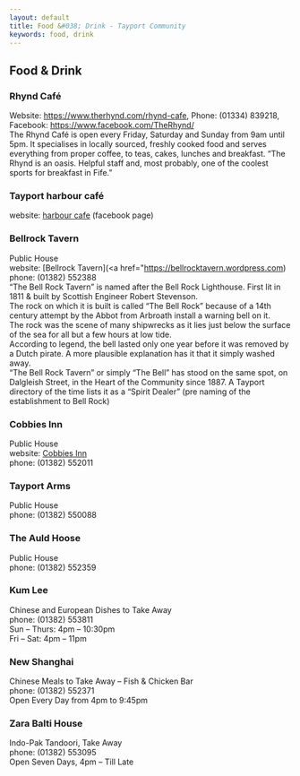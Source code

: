 ```yaml
---
layout: default
title: Food &#038; Drink - Tayport Community
keywords: food, drink
---
```

## Food &#038; Drink

### Rhynd Café 
Website: https://www.therhynd.com/rhynd-cafe, 
Phone: (01334) 839218, Facebook: https://www.facebook.com/TheRhynd/  
The Rhynd Café is open every Friday, Saturday and Sunday from 9am until 5pm. It specialises in locally sourced, freshly cooked food and serves everything from proper coffee, to teas, cakes, lunches and breakfast. 
&#8220;The Rhynd is an oasis. Helpful staff and, most probably, one of the coolest sports for breakfast in Fife.&#8221;

### Tayport harbour café
website: [harbour cafe](https://www.facebook.com/HarbourCafeTayport) (facebook page)

### Bellrock Tavern
Public House  
website: [Bellrock Tavern](<a href="https://bellrocktavern.wordpress.com)  
phone: (01382) 552388  
&#8220;The Bell Rock Tavern&#8221; is named after the Bell Rock Lighthouse. First lit in 1811 &amp; built by Scottish Engineer Robert Stevenson.  
The rock on which it is built is called &#8220;The Bell Rock&#8221; because of a 14th century attempt by the Abbot from Arbroath install a warning bell on it.  
The rock was the scene of many shipwrecks as it lies just below the surface of the sea for all but a few hours at low tide.  
According to legend, the bell lasted only one year before it was removed by a Dutch pirate. A more plausible explanation has it that it simply washed away.  
&#8220;The Bell Rock Tavern&#8221; or simply &#8220;The Bell&#8221; has stood on the same spot, on Dalgleish Street, in the Heart of the Community since 1887. A Tayport directory of the time lists it as a &#8220;Spirit Dealer&#8221; (pre naming of the establishment to Bell Rock)

### Cobbies Inn
Public House  
website: [Cobbies Inn](http://www.cobbiesinn.co.uk)  
phone: (01382) 552011

### Tayport Arms
Public House  
phone: (01382) 550088

### The Auld Hoose
Public House  
phone: (01382) 552359

### Kum Lee
Chinese and European Dishes to Take Away  
phone: (01382) 553811  
Sun &#8211; Thurs: 4pm &#8211; 10:30pm  
Fri &#8211; Sat: 4pm &#8211; 11pm

### New Shanghai
Chinese Meals to Take Away &#8211; Fish &amp; Chicken Bar  
phone: (01382) 552371  
Open Every Day from 4pm to 9:45pm

### Zara Balti House
Indo-Pak Tandoori, Take Away  
phone: (01382) 553095  
Open Seven Days, 4pm &#8211; Till Late
